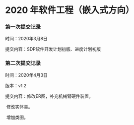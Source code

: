 # 2020 年软件工程（嵌入式方向）

### 第一次提交记录

时间：2020年3月8日

提交内容：SDP软件开发计划初版、进度计划初版

### 

### 第二次提交记录

时间：2020年4月3日

版本：v1.2

提交内容：修改ER图，补充机械臂硬件装置。

​					修改实体类。

​					增加类图。